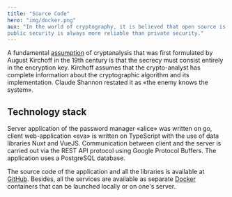 ```yaml
---
title: "Source Code"
hero: "img/docker.png"
aux: "In the world of cryptography, it is believed that open source is necessary for good security:
public security is always more reliable than private security."
---
```


A fundamental [assumption](https://en.wikipedia.org/wiki/Kerckhoffs%27s_principle) of cryptanalysis that was 
first formulated by August Kirchoff in the 19th century is that the secrecy must consist entirely in the 
encryption key. Kirchoff assumes that the crypto-analyst has complete information about the cryptographic 
algorithm and its implementation. Claude Shannon restated it as «the enemy knows the system».

## Technology stack

Server application of the password manager «alice» was written on go, сlient web-application
«eva» is written on TypeScript with the use of data libraries Nuxt and VueJS. Communication between
client and the server is carried out via the REST API protocol using Google Protocol Buffers.
The application uses a PostgreSQL database.

The source code of the application and all the libraries is available at [GitHub](https://github.com/wault-pw).
Besides, all the services are available as separate [Docker](https://github.com/orgs/wault-pw/packages) containers
that can be launched locally or on one's server.
